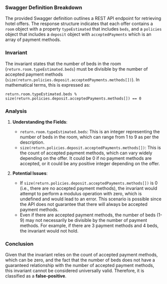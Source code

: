 ### Swagger Definition Breakdown
The provided Swagger definition outlines a REST API endpoint for retrieving hotel offers. The response structure indicates that each offer contains a `room` object with a property `typeEstimated` that includes `beds`, and a `policies` object that includes a `deposit` object with `acceptedPayments` which is an array of payment methods.

### Invariant
The invariant states that the number of beds in the room (`return.room.typeEstimated.beds`) must be divisible by the number of accepted payment methods (`size(return.policies.deposit.acceptedPayments.methods[])`). In mathematical terms, this is expressed as:

`return.room.typeEstimated.beds % size(return.policies.deposit.acceptedPayments.methods[]) == 0`

### Analysis
1. **Understanding the Fields**:
   - `return.room.typeEstimated.beds`: This is an integer representing the number of beds in the room, which can range from 1 to 9 as per the description.
   - `size(return.policies.deposit.acceptedPayments.methods[])`: This is the count of accepted payment methods, which can vary widely depending on the offer. It could be 0 if no payment methods are accepted, or it could be any positive integer depending on the offer.

2. **Potential Issues**:
   - If `size(return.policies.deposit.acceptedPayments.methods[])` is 0 (i.e., there are no accepted payment methods), the invariant would attempt to perform a modulus operation with zero, which is undefined and would lead to an error. This scenario is possible since the API does not guarantee that there will always be accepted payment methods.
   - Even if there are accepted payment methods, the number of beds (1-9) may not necessarily be divisible by the number of payment methods. For example, if there are 3 payment methods and 4 beds, the invariant would not hold.

### Conclusion
Given that the invariant relies on the count of accepted payment methods, which can be zero, and the fact that the number of beds does not have a guaranteed relationship with the number of accepted payment methods, this invariant cannot be considered universally valid. Therefore, it is classified as a **false-positive**.
